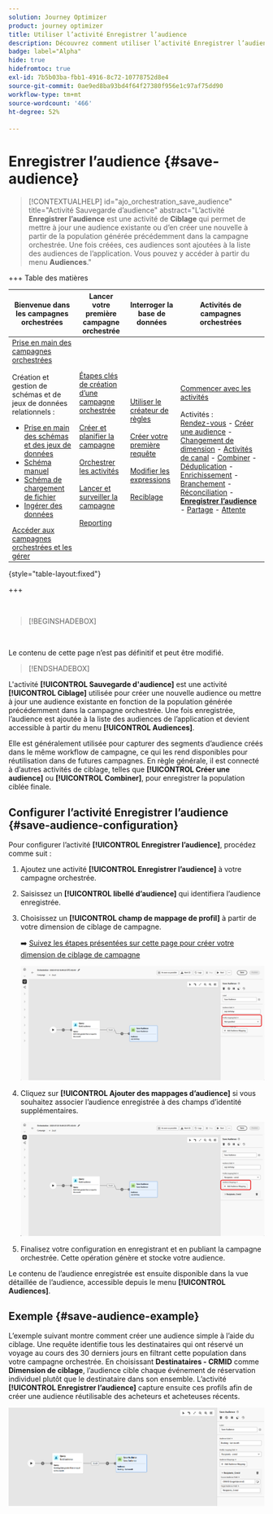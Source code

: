 ```yaml
---
solution: Journey Optimizer
product: journey optimizer
title: Utiliser l’activité Enregistrer l’audience
description: Découvrez comment utiliser l’activité Enregistrer l’audience dans une campagne orchestrée
badge: label="Alpha"
hide: true
hidefromtoc: true
exl-id: 7b5b03ba-fbb1-4916-8c72-10778752d8e4
source-git-commit: 0ae9ed8ba93bd4f64f27380f956e1c97af75dd90
workflow-type: tm+mt
source-wordcount: '466'
ht-degree: 52%

---
```


# Enregistrer l’audience {#save-audience}

>[!CONTEXTUALHELP]
>id="ajo_orchestration_save_audience"
>title="Activité Sauvegarde d’audience"
>abstract="L’activité **Enregistrer l’audience** est une activité de **Ciblage** qui permet de mettre à jour une audience existante ou d’en créer une nouvelle à partir de la population générée précédemment dans la campagne orchestrée. Une fois créées, ces audiences sont ajoutées à la liste des audiences de l’application. Vous pouvez y accéder à partir du menu **Audiences**."


+++ Table des matières

| Bienvenue dans les campagnes orchestrées | Lancer votre première campagne orchestrée | Interroger la base de données | Activités de campagnes orchestrées |
|---|---|---|---|
| [Prise en main des campagnes orchestrées](../gs-orchestrated-campaigns.md)<br/><br/>Création et gestion de schémas et de jeux de données relationnels :</br> <ul><li>[Prise en main des schémas et des jeux de données](../gs-schemas.md)</li><li>[Schéma manuel](../manual-schema.md)</li><li>[Schéma de chargement de fichier](../file-upload-schema.md)</li><li>[ Ingérer des données ](../ingest-data.md)</li></ul>[Accéder aux campagnes orchestrées et les gérer](../access-manage-orchestrated-campaigns.md) | [Étapes clés de création d’une campagne orchestrée](../gs-campaign-creation.md)<br/><br/>[Créer et planifier la campagne](../create-orchestrated-campaign.md)<br/><br/>[Orchestrer les activités](../orchestrate-activities.md)<br/><br/>[Lancer et surveiller la campagne](../start-monitor-campaigns.md)<br/><br/>[Reporting](../reporting-campaigns.md) | [Utiliser le créateur de règles](../orchestrated-rule-builder.md)<br/><br/>[Créer votre première requête](../build-query.md)<br/><br/>[Modifier les expressions](../edit-expressions.md)<br/><br/>[Reciblage](../retarget.md) | [Commencer avec les activités](about-activities.md)<br/><br/>Activités :<br/>[Rendez-vous](and-join.md) - [Créer une audience](build-audience.md) - [Changement de dimension](change-dimension.md) - [Activités de canal](channels.md) - [Combiner](combine.md) - [Déduplication](deduplication.md) - [Enrichissement](enrichment.md) - [Branchement](fork.md) - [Réconciliation](reconciliation.md) - <b>[Enregistrer l’audience](save-audience.md)</b> - [Partage](split.md) - [Attente](wait.md) |

{style="table-layout:fixed"}

+++

<br/>

>[!BEGINSHADEBOX]

</br>

Le contenu de cette page n’est pas définitif et peut être modifié.

>[!ENDSHADEBOX]

L&#39;activité **[!UICONTROL Sauvegarde d&#39;audience]** est une activité **[!UICONTROL Ciblage]** utilisée pour créer une nouvelle audience ou mettre à jour une audience existante en fonction de la population générée précédemment dans la campagne orchestrée. Une fois enregistrée, l’audience est ajoutée à la liste des audiences de l’application et devient accessible à partir du menu **[!UICONTROL Audiences]**.

Elle est généralement utilisée pour capturer des segments d’audience créés dans le même workflow de campagne, ce qui les rend disponibles pour réutilisation dans de futures campagnes. En règle générale, il est connecté à d’autres activités de ciblage, telles que **[!UICONTROL Créer une audience]** ou **[!UICONTROL Combiner]**, pour enregistrer la population ciblée finale.

## Configurer l’activité Enregistrer l’audience {#save-audience-configuration}

Pour configurer l’activité **[!UICONTROL Enregistrer l’audience]**, procédez comme suit :

1. Ajoutez une activité **[!UICONTROL Enregistrer l’audience]** à votre campagne orchestrée.

1. Saisissez un **[!UICONTROL libellé d’audience]** qui identifiera l’audience enregistrée.

1. Choisissez un **[!UICONTROL champ de mappage de profil&#x200B;]** à partir de votre dimension de ciblage de campagne.

   ➡️ [Suivez les étapes présentées sur cette page pour créer votre dimension de ciblage de campagne](../target-dimension.md)

   ![](../assets/save-audience-1.png)

1. Cliquez sur **[!UICONTROL Ajouter des mappages d’audience]** si vous souhaitez associer l’audience enregistrée à des champs d’identité supplémentaires.

   ![](../assets/save-audience-2.png)

1. Finalisez votre configuration en enregistrant et en publiant la campagne orchestrée. Cette opération génère et stocke votre audience.

Le contenu de l’audience enregistrée est ensuite disponible dans la vue détaillée de l’audience, accessible depuis le menu **[!UICONTROL Audiences]**.

## Exemple {#save-audience-example}

L’exemple suivant montre comment créer une audience simple à l’aide du ciblage. Une requête identifie tous les destinataires qui ont réservé un voyage au cours des 30 derniers jours en filtrant cette population dans votre campagne orchestrée. En choisissant **Destinataires - CRMID** comme **Dimension de ciblage**, l’audience cible chaque événement de réservation individuel plutôt que le destinataire dans son ensemble. L’activité **[!UICONTROL Enregistrer l’audience]** capture ensuite ces profils afin de créer une audience réutilisable des acheteurs et acheteuses récents.

![](../assets/save-audience-3.png)
